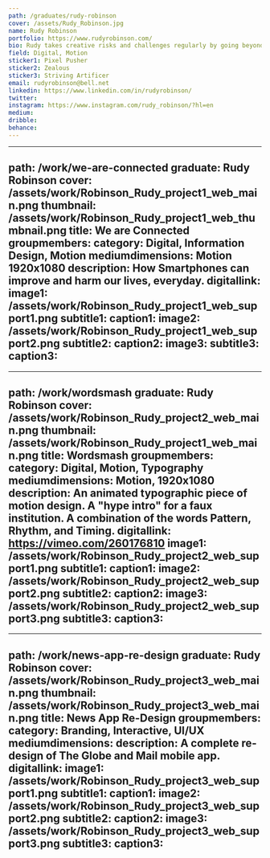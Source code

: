 ```yaml
---
path: /graduates/rudy-robinson
cover: /assets/Rudy_Robinson.jpg
name: Rudy Robinson
portfolio: https://www.rudyrobinson.com/
bio: Rudy takes creative risks and challenges regularly by going beyond what an assignment requires. Constantly striving to learn more in order to develop and refine his skill set. Always taking the initiative to move learning forward by asking questions, working through issues with peers, and using his free time to expand his knowledge.
field: Digital, Motion
sticker1: Pixel Pusher
sticker2: Zealous
sticker3: Striving Artificer
email: rudyrobinson@bell.net
linkedin: https://www.linkedin.com/in/rudyrobinson/
twitter:
instagram: https://www.instagram.com/rudy_robinson/?hl=en
medium:
dribble:
behance:
---
```


---
path: /work/we-are-connected
graduate: Rudy Robinson
cover: /assets/work/Robinson_Rudy_project1_web_main.png
thumbnail: /assets/work/Robinson_Rudy_project1_web_thumbnail.png
title: We are Connected 
groupmembers:
category: Digital, Information Design, Motion
mediumdimensions: Motion 1920x1080
description: How Smartphones can improve and harm our lives, everyday. 
digitallink:
image1: /assets/work/Robinson_Rudy_project1_web_support1.png
subtitle1:
caption1:
image2: /assets/work/Robinson_Rudy_project1_web_support2.png
subtitle2:
caption2:
image3:
subtitle3:
caption3:
---

---
path: /work/wordsmash
graduate: Rudy Robinson
cover: /assets/work/Robinson_Rudy_project2_web_main.png
thumbnail: /assets/work/Robinson_Rudy_project1_web_main.png
title: Wordsmash
groupmembers:
category: Digital, Motion, Typography
mediumdimensions: Motion, 1920x1080
description: An animated typographic piece of motion design. A "hype intro" for a faux institution. A combination of the words Pattern, Rhythm, and Timing.
digitallink: https://vimeo.com/260176810
image1: /assets/work/Robinson_Rudy_project2_web_support1.png
subtitle1:
caption1:
image2: /assets/work/Robinson_Rudy_project2_web_support2.png
subtitle2:
caption2:
image3: /assets/work/Robinson_Rudy_project2_web_support3.png
subtitle3:
caption3:
---

---
path: /work/news-app-re-design
graduate: Rudy Robinson
cover: /assets/work/Robinson_Rudy_project3_web_main.png
thumbnail: /assets/work/Robinson_Rudy_project3_web_main.png
title: News App Re-Design
groupmembers:
category: Branding, Interactive, UI/UX
mediumdimensions:
description: A complete re-design of The Globe and Mail mobile app.
digitallink:
image1: /assets/work/Robinson_Rudy_project3_web_support1.png
subtitle1:
caption1:
image2: /assets/work/Robinson_Rudy_project3_web_support2.png
subtitle2:
caption2:
image3: /assets/work/Robinson_Rudy_project3_web_support3.png
subtitle3:
caption3:
---
